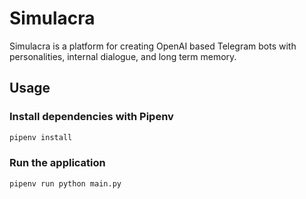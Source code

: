 # Simulacra

Simulacra is a platform for creating OpenAI based Telegram bots with personalities, internal dialogue, and long term memory.

## Usage

### Install dependencies with Pipenv

```sh
pipenv install
```

### Run the application

```sh
pipenv run python main.py
```
